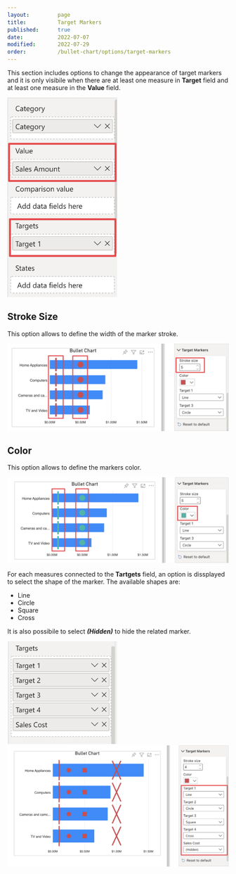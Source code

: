 ```yaml
---
layout:         page
title:          Target Markers
published:      true
date:           2022-07-07
modified:   	2022-07-29
order:          /bullet-chart/options/target-markers
---
```


This section includes options to change the appearance of target markers and it is only visibile when there are at least one measure in **Target** field and at least one measure in the **Value** field.

<img src="images/one-value-one-target.png" width="250">

## Stroke Size

This option allows to define the width of the marker stroke.

<img src="images/stroke-size.png" width="700">

## Color

This option allows to define the markers color.

<img src="images/color.png" width="700">

For each measures connected to the **Tartgets** field, an option is dissplayed to select the shape of the marker. The available shapes are:

- Line
- Circle 
- Square
- Cross

It is also possibile to select ***(Hidden)*** to hide the related marker.

<img src="images/target-field.png" width="250">

<img src="images/target-shape.png" width="700">





